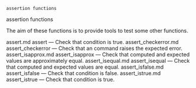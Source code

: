 

	
	assertion functions

assertion functions

The aim of these functions is to provide tools to test some other functions.


assert.md assert</a> &#8212; <span class = "refentry-description">Check that condition is true.
assert_checkerror.md assert_checkerror</a> &#8212; <span class = "refentry-description">Check that an command raises the expected error.
assert_isapprox.md assert_isapprox</a> &#8212; <span class = "refentry-description">Check that computed and expected values are approximately equal.
assert_isequal.md assert_isequal</a> &#8212; <span class = "refentry-description">Check that computed and expected values are equal.
assert_isfalse.md assert_isfalse</a> &#8212; <span class = "refentry-description">Check that condition is false.
assert_istrue.md assert_istrue</a> &#8212; <span class = "refentry-description">Check that condition is true.



